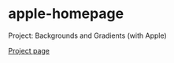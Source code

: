 # apple-homepage
Project: Backgrounds and Gradients (with Apple)

[Project page](http://www.theodinproject.com/html5-and-css3/building-with-backgrounds-and-gradients?ref=lnav)
